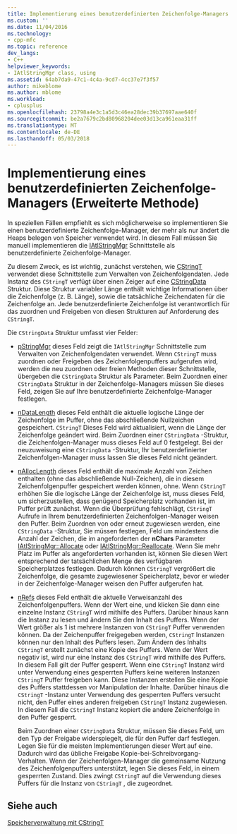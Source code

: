 ```yaml
---
title: Implementierung eines benutzerdefinierten Zeichenfolge-Managers (Methode erweitert) | Microsoft Docs
ms.custom: ''
ms.date: 11/04/2016
ms.technology:
- cpp-mfc
ms.topic: reference
dev_langs:
- C++
helpviewer_keywords:
- IAtlStringMgr class, using
ms.assetid: 64ab7da9-47c1-4c4a-9cd7-4cc37e7f3f57
author: mikeblome
ms.author: mblome
ms.workload:
- cplusplus
ms.openlocfilehash: 23798a4e3c1a5d3c46ea28dec39b37697aae640f
ms.sourcegitcommit: be2a7679c2bd80968204dee03d13ca961eaa31ff
ms.translationtype: MT
ms.contentlocale: de-DE
ms.lasthandoff: 05/03/2018
---
```

# <a name="implementation-of-a-custom-string-manager-advanced-method"></a>Implementierung eines benutzerdefinierten Zeichenfolge-Managers (Erweiterte Methode)
In speziellen Fällen empfiehlt es sich möglicherweise so implementieren Sie einen benutzerdefinierte Zeichenfolge-Manager, der mehr als nur ändert die Heaps belegen von Speicher verwendet wird. In diesem Fall müssen Sie manuell implementieren die [IAtlStringMgr](../atl-mfc-shared/reference/iatlstringmgr-class.md) Schnittstelle als benutzerdefinierte Zeichenfolge-Manager.  
  
 Zu diesem Zweck, es ist wichtig, zunächst verstehen, wie [CStringT](../atl-mfc-shared/reference/cstringt-class.md) verwendet diese Schnittstelle zum Verwalten von Zeichenfolgendaten. Jede Instanz des `CStringT` verfügt über einen Zeiger auf eine [CStringData](../atl-mfc-shared/reference/cstringdata-class.md) Struktur. Diese Struktur variabler Länge enthält wichtige Informationen über die Zeichenfolge (z. B. Länge), sowie die tatsächliche Zeichendaten für die Zeichenfolge an. Jede benutzerdefinierte Zeichenfolge ist verantwortlich für das zuordnen und Freigeben von diesen Strukturen auf Anforderung des `CStringT`.  
  
 Die `CStringData` Struktur umfasst vier Felder:  
  
-   [pStringMgr](../atl-mfc-shared/reference/cstringdata-class.md#pstringmgr) dieses Feld zeigt die `IAtlStringMgr` Schnittstelle zum Verwalten von Zeichenfolgendaten verwendet. Wenn `CStringT` muss zuordnen oder Freigeben des Zeichenfolgenpuffers aufgerufen wird, werden die neu zuordnen oder freien Methoden dieser Schnittstelle, übergeben die `CStringData` Struktur als Parameter. Beim Zuordnen einer `CStringData` Struktur in der Zeichenfolge-Managers müssen Sie dieses Feld, zeigen Sie auf Ihre benutzerdefinierte Zeichenfolge-Manager festlegen.  
  
-   [nDataLength](../atl-mfc-shared/reference/cstringdata-class.md#ndatalength) dieses Feld enthält die aktuelle logische Länge der Zeichenfolge im Puffer, ohne das abschließende Nullzeichen gespeichert. `CStringT` Dieses Feld wird aktualisiert, wenn die Länge der Zeichenfolge geändert wird. Beim Zuordnen einer `CStringData` -Struktur, die Zeichenfolgen-Manager muss dieses Feld auf 0 festgelegt. Bei der neuzuweisung eine `CStringData` -Struktur, Ihr benutzerdefinierter Zeichenfolgen-Manager muss lassen Sie dieses Feld nicht geändert.  
  
-   [nAllocLength](../atl-mfc-shared/reference/cstringdata-class.md#nalloclength) dieses Feld enthält die maximale Anzahl von Zeichen enthalten (ohne das abschließende Null-Zeichen), die in diesem Zeichenfolgenpuffer gespeichert werden können, ohne. Wenn `CStringT` erhöhen Sie die logische Länge der Zeichenfolge ist, muss dieses Feld, um sicherzustellen, dass genügend Speicherplatz vorhanden ist, im Puffer prüft zunächst. Wenn die Überprüfung fehlschlägt, `CStringT` Aufrufe in Ihrem benutzerdefinierten Zeichenfolgen-Manager weisen den Puffer. Beim Zuordnen von oder erneut zugewiesen werden, eine `CStringData` -Struktur, Sie müssen festlegen, Feld um mindestens die Anzahl der Zeichen, die im angeforderten der **nChars** Parameter [IAtlStringMgr::Allocate](../atl-mfc-shared/reference/iatlstringmgr-class.md#allocate) oder [IAtlStringMgr::Reallocate](../atl-mfc-shared/reference/iatlstringmgr-class.md#reallocate). Wenn Sie mehr Platz im Puffer als angeforderten vorhanden ist, können Sie diesen Wert entsprechend der tatsächlichen Menge des verfügbaren Speicherplatzes festlegen. Dadurch können `CStringT` vergrößert die Zeichenfolge, die gesamte zugewiesener Speicherplatz, bevor er wieder in der Zeichenfolge-Manager weisen den Puffer aufgerufen hat.  
  
-   [nRefs](../atl-mfc-shared/reference/cstringdata-class.md#nrefs) dieses Feld enthält die aktuelle Verweisanzahl des Zeichenfolgenpuffers. Wenn der Wert eine, und klicken Sie dann eine einzelne Instanz `CStringT` wird mithilfe des Puffers. Darüber hinaus kann die Instanz zu lesen und ändern Sie den Inhalt des Puffers. Wenn der Wert größer als 1 ist mehrere Instanzen von `CStringT` Puffer verwenden können. Da der Zeichenpuffer freigegeben werden, `CStringT` Instanzen können nur den Inhalt des Puffers lesen. Zum Ändern des Inhalts `CStringT` erstellt zunächst eine Kopie des Puffers. Wenn der Wert negativ ist, wird nur eine Instanz des `CStringT` wird mithilfe des Puffers. In diesem Fall gilt der Puffer gesperrt. Wenn eine `CStringT` Instanz wird unter Verwendung eines gesperrten Puffers keine weiteren Instanzen `CStringT` Puffer freigeben kann. Diese Instanzen erstellen Sie eine Kopie des Puffers stattdessen vor Manipulation der Inhalte. Darüber hinaus die `CStringT` -Instanz unter Verwendung des gesperrten Puffers versucht nicht, den Puffer eines anderen freigeben `CStringT` Instanz zugewiesen. In diesem Fall die `CStringT` Instanz kopiert die andere Zeichenfolge in den Puffer gesperrt.  
  
     Beim Zuordnen einer `CStringData` Struktur, müssen Sie dieses Feld, um den Typ der Freigabe widerspiegelt, die für den Puffer darf festlegen. Legen Sie für die meisten Implementierungen dieser Wert auf eine. Dadurch wird das übliche Freigabe Kopie-bei-Schreibvorgang-Verhalten. Wenn der Zeichenfolgen-Manager die gemeinsame Nutzung des Zeichenfolgenpuffers unterstützt, legen Sie dieses Feld, in einem gesperrten Zustand. Dies zwingt `CStringT` auf die Verwendung dieses Puffers für die Instanz von `CStringT` , die zugeordnet.  
  
## <a name="see-also"></a>Siehe auch  
 [Speicherverwaltung mit CStringT](../atl-mfc-shared/memory-management-with-cstringt.md)

